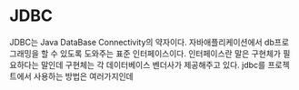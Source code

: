 # JDBC
 JDBC는 Java DataBase Connectivity의 약자이다.
자바애플리케이션에서 db프로그래밍을 할 수 있도록 도와주는 표준 인터페이스이다. 인터페이스란 말은 구현체가 필요하다는 말인데 구현체는 각 데이터베이스 벤더사가 제공해주고 있다.
jdbc를 프로젝트에서 사용하는 방법은 여러가지인데 
